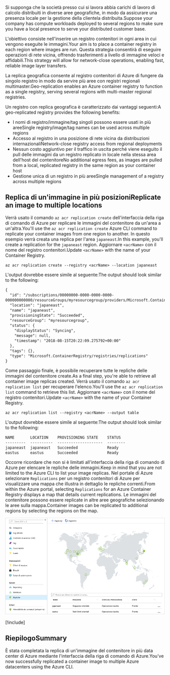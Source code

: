 <span data-ttu-id="c5f76-101">Si supponga che la società presso cui si lavora abbia carichi di lavoro di calcolo distribuiti in diverse aree geografiche, in modo da assicurare una presenza locale per la gestione della clientela distribuita.</span><span class="sxs-lookup"><span data-stu-id="c5f76-101">Suppose your company has compute workloads deployed to several regions to make sure you have a local presence to serve your distributed customer base.</span></span> 

<span data-ttu-id="c5f76-102">L'obiettivo consiste nell'inserire un registro contenitori in ogni area in cui vengono eseguite le immagini.</span><span class="sxs-lookup"><span data-stu-id="c5f76-102">Your aim is to place a container registry in each region where images are run.</span></span> <span data-ttu-id="c5f76-103">Questa strategia consentirà di eseguire operazioni di rete vicina, offrendo trasferimenti a livello di immagine veloci e affidabili.</span><span class="sxs-lookup"><span data-stu-id="c5f76-103">This strategy will allow for network-close operations, enabling fast, reliable image layer transfers.</span></span> 

<span data-ttu-id="c5f76-104">La replica geografica consente al registro contenitori di Azure di fungere da singolo registro in modo da servire più aree con registri regionali multimaster.</span><span class="sxs-lookup"><span data-stu-id="c5f76-104">Geo-replication enables an Azure container registry to function as a single registry, serving several regions with multi-master regional registries.</span></span>

<span data-ttu-id="c5f76-105">Un registro con replica geografica è caratterizzato dai vantaggi seguenti:</span><span class="sxs-lookup"><span data-stu-id="c5f76-105">A geo-replicated registry provides the following benefits:</span></span>

- <span data-ttu-id="c5f76-106">I nomi di registro/immagine/tag singoli possono essere usati in più aree</span><span class="sxs-lookup"><span data-stu-id="c5f76-106">Single registry/image/tag names can be used across multiple regions</span></span>
- <span data-ttu-id="c5f76-107">Accesso al registro in una posizione di rete vicina da distribuzioni internazionali</span><span class="sxs-lookup"><span data-stu-id="c5f76-107">Network-close registry access from regional deployments</span></span>
- <span data-ttu-id="c5f76-108">Nessun costo aggiuntivo per il traffico in uscita perché viene eseguito il pull delle immagini da un registro replicato in locale nella stessa area dell'host del contenitore</span><span class="sxs-lookup"><span data-stu-id="c5f76-108">No additional egress fees, as images are pulled from a local, replicated registry in the same region as your container host</span></span>
- <span data-ttu-id="c5f76-109">Gestione unica di un registro in più aree</span><span class="sxs-lookup"><span data-stu-id="c5f76-109">Single management of a registry across multiple regions</span></span>

## <a name="replicate-an-image-to-multiple-locations"></a><span data-ttu-id="c5f76-110">Replica di un'immagine in più posizioni</span><span class="sxs-lookup"><span data-stu-id="c5f76-110">Replicate an image to multiple locations</span></span>

<span data-ttu-id="c5f76-111">Verrà usato il comando `az acr replication create` dell'interfaccia della riga di comando di Azure per replicare le immagini del contenitore da un'area a un'altra.</span><span class="sxs-lookup"><span data-stu-id="c5f76-111">You'll use the `az acr replication create` Azure CLI command to replicate your container images from one region to another.</span></span> <span data-ttu-id="c5f76-112">In questo esempio verrà creata una replica per l'area `japaneast`.</span><span class="sxs-lookup"><span data-stu-id="c5f76-112">In this example, you'll create a replication for the `japaneast` region.</span></span> <span data-ttu-id="c5f76-113">Aggiornare `<acrName>` con il nome del registro contenitori.</span><span class="sxs-lookup"><span data-stu-id="c5f76-113">Update `<acrName>` with the name of your Container Registry.</span></span>

```azurecli
az acr replication create --registry <acrName> --location japaneast
```

<span data-ttu-id="c5f76-114">L'output dovrebbe essere simile al seguente:</span><span class="sxs-lookup"><span data-stu-id="c5f76-114">The output should look similar to the following:</span></span>

```output
{
  "id": "/subscriptions/00000000-0000-0000-0000-000000000000/resourceGroups/myresourcegroup/providers/Microsoft.ContainerRegistry/registries/myACR0007/replications/japaneast",
  "location": "japaneast",
  "name": "japaneast",
  "provisioningState": "Succeeded",
  "resourceGroup": "myresourcegroup",
  "status": {
    "displayStatus": "Syncing",
    "message": null,
    "timestamp": "2018-08-15T20:22:09.275792+00:00"
  },
  "tags": {},
  "type": "Microsoft.ContainerRegistry/registries/replications"
}
```

<span data-ttu-id="c5f76-115">Come passaggio finale, è possibile recuperare tutte le repliche delle immagini del contenitore create.</span><span class="sxs-lookup"><span data-stu-id="c5f76-115">As a final step, you're able to retrieve all container image replicas created.</span></span> <span data-ttu-id="c5f76-116">Verrà usato il comando `az acr replication list` per recuperare l'elenco.</span><span class="sxs-lookup"><span data-stu-id="c5f76-116">You'll use the `az acr replication list` command to retrieve this list.</span></span> <span data-ttu-id="c5f76-117">Aggiornare `<acrName>` con il nome del registro contenitori.</span><span class="sxs-lookup"><span data-stu-id="c5f76-117">Update `<acrName>` with the name of your Container Registry.</span></span>

```azurecli
az acr replication list --registry <acrName> --output table
```

<span data-ttu-id="c5f76-118">L'output dovrebbe essere simile al seguente:</span><span class="sxs-lookup"><span data-stu-id="c5f76-118">The output should look similar to the following:</span></span>

```console
NAME       LOCATION    PROVISIONING STATE    STATUS
---------  ----------  --------------------  --------
japaneast  japaneast   Succeeded             Ready
eastus     eastus      Succeeded             Ready
```

<span data-ttu-id="c5f76-119">Occorre ricordare che non si è limitati all'interfaccia della riga di comando di Azure per elencare le repliche delle immagini.</span><span class="sxs-lookup"><span data-stu-id="c5f76-119">Keep in mind that you are not limited to the Azure CLI to list your image replicas.</span></span> <span data-ttu-id="c5f76-120">Nel portale di Azure selezionare `Replications` per un registro contenitori di Azure per visualizzare una mappa che illustra in dettaglio le repliche correnti.</span><span class="sxs-lookup"><span data-stu-id="c5f76-120">From within the Azure portal, selecting `Replications` for an Azure Container Registry displays a map that details current replications.</span></span> <span data-ttu-id="c5f76-121">Le immagini del contenitore possono essere replicate in altre aree geografiche selezionando le aree sulla mappa.</span><span class="sxs-lookup"><span data-stu-id="c5f76-121">Container images can be replicated to additional regions by selecting the regions on the map.</span></span>

![Mappa di replica dei contenitori come visualizzata nel portale di Azure](../media/replication-map.png)

<!-- Cleanup sandbox -->
[!include[](../../../includes/azure-sandbox-cleanup.md)]
 

## <a name="summary"></a><span data-ttu-id="c5f76-123">Riepilogo</span><span class="sxs-lookup"><span data-stu-id="c5f76-123">Summary</span></span>

<span data-ttu-id="c5f76-124">È stata completata la replica di un'immagine del contenitore in più data center di Azure mediante l'interfaccia della riga di comando di Azure.</span><span class="sxs-lookup"><span data-stu-id="c5f76-124">You've now successfully replicated a container image to multiple Azure datacenters using the Azure CLI.</span></span> 